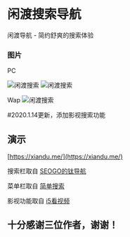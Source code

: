# 闲渡搜索导航 

闲渡导航 - 简约舒爽的搜索体验


###  图片

PC

![闲渡搜索](https://ae01.alicdn.com/kf/Ua5c25565e61f41aab15663c01264dbf68.jpg)
![闲渡搜索](https://ae01.alicdn.com/kf/Uef5e9429ac6249e4a07f39a5e278fe836.jpg)


Wap
![闲渡搜索](https://ae01.alicdn.com/kf/U611698f4247d4701b47b88ac405064681.jpg
)

#2020.1.14更新，添加影视搜索功能

## 演示    
 
[https://xiandu.me/](https://xiandu.me/)  

搜索栏取自 [SEOGO的钛导航](https://www.seogo.me/)

菜单栏取自 [简单搜索](https://github.com/5iux/sou)  

影视功能取自 [i5看视频](https://github.com/yumusb/I5Player) 

## 十分感谢三位作者，谢谢！
